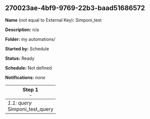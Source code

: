 ## 270023ae-4bf9-9769-22b3-baad51686572

**Name** (not equal to External Key)**:** Simponi_test

**Description:** n/a

**Folder:** my automations/

**Started by:** Schedule

**Status:** Ready

**Schedule:** Not defined

**Notifications:** _none_


| Step 1<br>_<small>-</small>_ |
| --- |
| _1.1: query_<br>Simponi_test_query |
